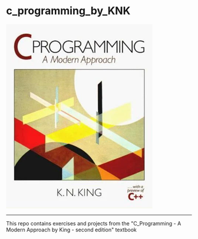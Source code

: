 # c_programming_by_KNK

![](images/c_king.png)

---

This repo contains exercises and projects from the "C_Programming - A Modern Approach by King - second edition" textbook
